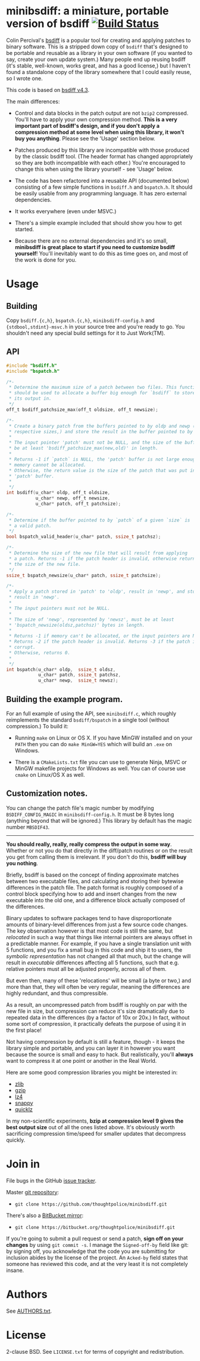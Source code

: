 # minibsdiff: a miniature, portable version of bsdiff [![Build Status][]](http://travis-ci.org/thoughtpolice/minibsdiff)

[Build Status]: https://secure.travis-ci.org/thoughtpolice/minibsdiff.png?branch=master

Colin Percival's [bsdiff][] is a popular tool for creating and applying patches
to binary software. This is a stripped down copy of `bsdiff` that's designed to
be portable and reusable as a library in your own software (if you wanted to
say, create your own update system.) Many people end up reusing bsdiff (it's
stable, well-known, works great, and has a good license,) but I haven't found a
standalone copy of the library somewhere that I could easily reuse, so I wrote
one.

This code is based on [bsdiff v4.3](http://www.daemonology.net/bsdiff/bsdiff-4.3.tar.gz).

The main differences:

  * Control and data blocks in the patch output are not `bzip2` compressed.
    You'll have to apply your own compression method. **This is a very
    important part of bsdiff's design, and if you don't apply a compression
    method at some level when using this library, it won't buy you anything**.
    Please see the 'Usage' section below.

  * Patches produced by this library are incompatible with those produced by
    the classic bsdiff tool. (The header format has changed appropriately so
    they are both incompatible with each other.) You're encouraged to change
    this when using the library yourself - see 'Usage' below.

  * The code has been refactored into a reusable API (documented below)
    consisting of a few simple functions in `bsdiff.h` and `bspatch.h`. It
    should be easily usable from any programming language. It has zero external
    dependencies.

  * It works everywhere (even under MSVC.)

  * There's a simple example included that should show you how to get started.

  * Because there are no external dependencies and it's so small, **minibsdiff
    is great place to start if you need to customize bsdiff yourself**! You'll
    inevitably want to do this as time goes on, and most of the work is done
    for you.

# Usage

## Building

Copy `bsdiff.{c,h}`, `bspatch.{c,h}`, `minibsdiff-config.h` and
`{stdbool,stdint}-msvc.h` in your source tree and you're ready to go. You
shouldn't need any special build settings for it to Just Work(TM).

## API

```c
#include "bsdiff.h"
#include "bspatch.h"

/*-
 * Determine the maximum size of a patch between two files. This function
 * should be used to allocate a buffer big enough for `bsdiff` to store
 * its output in.
 */
off_t bsdiff_patchsize_max(off_t oldsize, off_t newsize);

/*-
 * Create a binary patch from the buffers pointed to by oldp and newp (with
 * respective sizes,) and store the result in the buffer pointed to by 'patch'.
 *
 * The input pointer 'patch' must not be NULL, and the size of the buffer must
 * be at least 'bsdiff_patchsize_max(new,old)' in length.
 *
 * Returns -1 if `patch` is NULL, the 'patch' buffer is not large enough, or if
 * memory cannot be allocated.
 * Otherwise, the return value is the size of the patch that was put in the
 * 'patch' buffer.
 *
 */
int bsdiff(u_char* oldp, off_t oldsize,
           u_char* newp, off_t newsize,
           u_char* patch, off_t patchsize);

/*-
 * Determine if the buffer pointed to by `patch` of a given `size` is
 * a valid patch.
 */
bool bspatch_valid_header(u_char* patch, ssize_t patchsz);

/*-
 * Determine the size of the new file that will result from applying
 * a patch. Returns -1 if the patch header is invalid, otherwise returns
 * the size of the new file.
 */
ssize_t bspatch_newsize(u_char* patch, ssize_t patchsize);

/*-
 * Apply a patch stored in 'patch' to 'oldp', result in 'newp', and store the
 * result in 'newp'.
 *
 * The input pointers must not be NULL.
 *
 * The size of 'newp', represented by 'newsz', must be at least
 * 'bspatch_newsize(oldsz,patchsz)' bytes in length.
 *
 * Returns -1 if memory can't be allocated, or the input pointers are NULL.
 * Returns -2 if the patch header is invalid. Returns -3 if the patch itself is
 * corrupt.
 * Otherwise, returns 0.
 *
 */
int bspatch(u_char* oldp,  ssize_t oldsz,
            u_char* patch, ssize_t patchsz,
            u_char* newp,  ssize_t newsz);

```

## Building the example program.

For an full example of using the API, see `minibsdiff.c`, which roughly
reimplements the standard `bsdiff/bspatch` in a single tool (without
compression.) To build it:

  * Running `make` on Linux or OS X. If you have MinGW installed and on
    your `PATH` then you can do `make MinGW=YES` which will build an
    `.exe` on Windows.

  * There is a `CMakeLists.txt` file you can use to generate Ninja, MSVC or
    MinGW makefile projects for Windows as well. You can of course use `cmake`
    on Linux/OS X as well.

## Customization notes.

You can change the patch file's magic number by modifying `BSDIFF_CONFIG_MAGIC`
in `minibsdiff-config.h`. It must be 8 bytes long (anything beyond that will be
ignored.) This library by default has the magic number `MBSDIF43`.

---

**You should really, really, really compress the output in some way**. Whether
or not you do that directly in the diff/patch routines or on the result you get
from calling them is irrelevant. If you don't do this, **bsdiff will buy you
nothing**.

Briefly, bsdiff is based on the concept of finding approximate matches between
two executable files, and calculating and storing their bytewise differences in
the patch file. The patch format is roughly composed of a control block
specifying how to add and insert changes from the new executable into the old
one, and a difference block actually composed of the differences.

Binary updates to software packages tend to have disproportionate amounts of
binary-level differences from just a few source code changes. The key
observation however is that most code is still the same, but *relocated* in
such a way that things like internal pointers are always offset in a
predictable manner.  For example, if you have a single translation unit with 5
functions, and you fix a small bug in this code and ship it to users, the
*symbolic representation* has not changed all that much, but the change will
result in *executable* differences affecting all 5 functions, such that e.g.
relative pointers must all be adjusted properly, across all of them.

But even then, many of these 'relocations' will be small (a byte or two,) and
more than that, they will often be very regular, meaning the differences are
highly redundant, and thus compressible.

As a result, an uncompressed patch from bsdiff is roughly on par with the new
file in size, but compression can reduce it's size dramatically due to repeated
data in the differences (by a factor of 10x or 20x.) In fact, without some sort
of compression, it practically defeats the purpose of using it in the first
place!

Not having compression by default is still a feature, though - it keeps the
library simple and portable, and you can layer it in however you want because
the source is small and easy to hack. But realistically, you'll **always** want
to compress it at one point or another in the Real World.

Here are some good compression libraries you might be interested in:

  * [zlib](http://www.zlib.net)
  * [gzip](http://www.gzip.org)
  * [lz4](http://code.google.com/p/lz4)
  * [snappy](http://code.google.com/p/snappy)
  * [quicklz](http://www.quicklz.com)

In my non-scientific experiments, **bzip at compression level 9 gives the best
output size** out of all the ones listed above. It's obviously worth
sacrificing compression time/speed for smaller updates that decompress quickly.

# Join in

File bugs in the GitHub [issue tracker][].

Master [git repository][gh]:

* `git clone https://github.com/thoughtpolice/minibsdiff.git`

There's also a [BitBucket mirror][bb]:

* `git clone https://bitbucket.org/thoughtpolice/minibsdiff.git`

If you're going to submit a pull request or send a patch, **sign off on your
changes** by using `git commit -s`. I manage the `Signed-off-by` field like
git: by signing off, you acknowledge that the code you are submitting for
inclusion abides by the license of the project. An `Acked-by` field states that
someone has reviewed this code, and at the very least it is not completely
insane.

# Authors

See [AUTHORS.txt](https://raw.github.com/thoughtpolice/minibsdiff/master/AUTHORS.txt).

# License

2-clause BSD. See `LICENSE.txt` for terms of copyright and redistribution.

[bsdiff]: http://www.daemonology.net/bsdiff/
[issue tracker]: http://github.com/thoughtpolice/minibsdiff/issues
[gh]: http://github.com/thoughtpolice/minibsdiff
[bb]: http://bitbucket.org/thoughtpolice/minibsdiff
